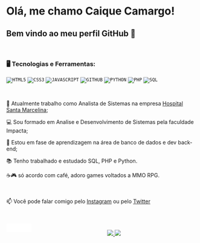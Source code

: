 # Olá, me chamo Caique Camargo!
## Bem vindo ao meu perfil GitHub 👋
</br>

### 🖥️ Tecnologias e Ferramentas: 
<code><img width="40px" src="https://cdn.jsdelivr.net/gh/devicons/devicon/icons/html5/html5-original-wordmark.svg" title = "HTML5"/></code>
<code><img width="40px" src="https://cdn.jsdelivr.net/gh/devicons/devicon/icons/css3/css3-original-wordmark.svg" title = "CSS3"/></code>
<code><img width="40px" src="https://cdn.jsdelivr.net/gh/devicons/devicon/icons/javascript/javascript-original.svg" title = "JAVASCRIPT"/></code>
<code><img width="40px" src="https://cdn.jsdelivr.net/gh/devicons/devicon/icons/github/github-original.svg" title = "GITHUB"/></code>
<code><img width="40px" src="https://cdn.jsdelivr.net/gh/devicons/devicon@latest/icons/python/python-original-wordmark.svg" title = "PYTHON"/></code>
<code><img width="40px" src="https://cdn.jsdelivr.net/gh/devicons/devicon@latest/icons/php/php-original.svg"  title = "PHP"/></code>
<code><img width="40px" src="https://cdn.jsdelivr.net/gh/devicons/devicon@latest/icons/sqldeveloper/sqldeveloper-original.svg" title = "SQL"/></code>

</br>

<div display="inline-block">
 <p align="left">🔭 Atualmente trabalho como Analista de Sistemas na empresa <a href="https://santamarcelina.org">Hospital Santa Marcelina</a>;</p>
 <p align="left">💻 Sou formado em Analise e Desenvolvimento de Sistemas pela faculdade Impacta;</p>
 <p align="left">🌱 Estou em fase de aprendizagem na área de banco de dados e dev back-end;</p>
 <p align="left">📚 Tenho trabalhado e estudado SQL, PHP e Python.</p>
 <p align="left">☕🎮 só acordo com café, adoro games voltados a MMO RPG.</p>
</div>

</br>

📫 Você pode falar comigo pelo [Instagram](https://www.instagram.com/caiique_camargo/) ou pelo [Twitter](https://twitter.com/Guii_261)

</br>

<a href="https://www.instagram.com/caiique_camargo/" target="_blank"><img align="left" alt="Instagram" width="22px" src="https://github.com/Aakarsh-B/trying-repos/blob/master/insta.svg" />
<a href="https://twitter.com/Guii_261" target="_blank"><img align="left" alt="Twitter" width="22px" src="https://github.com/Aakarsh-B/trying-repos/blob/master/twitter.svg" />
<a href="https://www.linkedin.com/in/caique-camargo/" target="_blank"><img align="left" alt="LinkedIn" width="22px" src="https://github.com/Aakarsh-B/trying-repos/blob/master/linkedin.svg" />

##
<p align="center">
<a href="https://github.com/xxizunoxx">
  <img height="180em" src="https://github-readme-stats-eight-theta.vercel.app/api?username=xxizunoxx&show_icons=true&theme=algolia&include_all_commits=true&count_private=true"/>
  <img height="180em" src="https://github-readme-stats-eight-theta.vercel.app/api/top-langs/?username=xxizunoxx&layout=compact&langs_count=8&theme=algolia&count_private=true"/> 
</a>  
</p>
